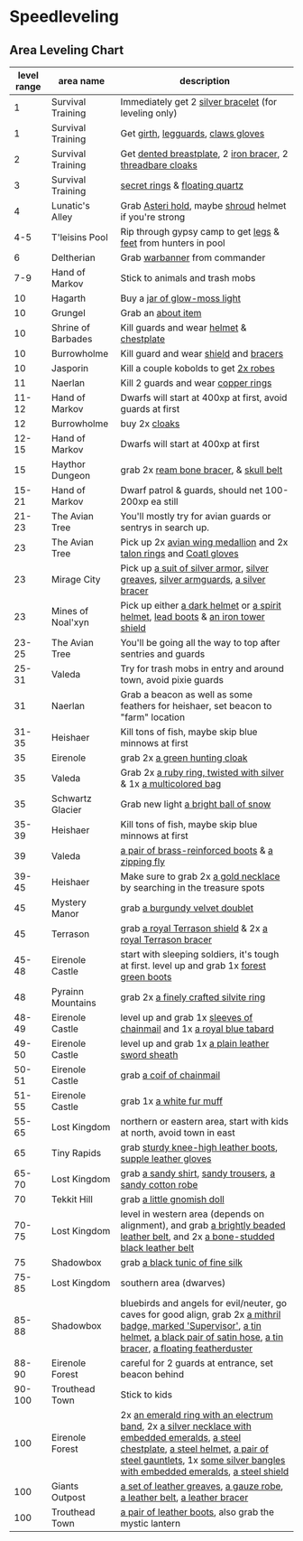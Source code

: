 # Speedleveling

## Area Leveling Chart

| level range | area name | description |
| --- | --- | --- |
| 1 | Survival Training | Immediately get 2 [silver bracelet](https://itemcalculator.nathanielinman.com/#/dashboard?vnum=3772) (for leveling only) |
| 1 | Survival Training | Get [girth](https://itemcalculator.nathanielinman.com/#/dashboard?vnum=3780), [legguards](https://itemcalculator.nathanielinman.com/#/dashboard?vnum=3768), [claws gloves](https://itemcalculator.nathanielinman.com/#/dashboard?vnum=3709) |
| 2 | Survival Training | Get [dented breastplate](https://itemcalculator.nathanielinman.com/#/dashboard?vnum=3764), 2 [iron bracer](https://itemcalculator.nathanielinman.com/#/dashboard?vnum=3753), 2 [threadbare cloaks](https://itemcalculator.nathanielinman.com/#/dashboard?lvnum=3705) |
| 3 | Survival Training | [secret rings](https://itemcalculator.nathanielinman.com/#/dashboard?vnum=3763) & [floating quartz](https://itemcalculator.nathanielinman.com/#/dashboard?vnum=3770) |
| 4 | Lunatic's Alley | Grab [Asteri hold](https://itemcalculator.nathanielinman.com/#/dashboard?vnum=25388), maybe [shroud](https://itemcalculator.nathanielinman.com/#/dashboard?vnum=25382) helmet if you're strong |
| 4-5 | T'leisins Pool | Rip through gypsy camp to get [legs](https://itemcalculator.nathanielinman.com/#/dashboard?vnum=12216) & [feet](https://itemcalculator.nathanielinman.com/#/dashboard?vnum=12217) from hunters in pool |
| 6 | Deltherian | Grab [warbanner](https://itemcalculator.nathanielinman.com/#/dashboard?vnum=1993) from commander |
| 7-9 | Hand of Markov | Stick to animals and trash mobs |
| 10 | Hagarth | Buy a [jar of glow-moss light](https://itemcalculator.nathanielinman.com/#/dashboard?vnum=6636) |
| 10 | Grungel | Grab an [about item](https://itemcalculator.nathanielinman.com/#/dashboard?vnum=2802) |
| 10 | Shrine of Barbades | Kill guards and wear [helmet](https://itemcalculator.nathanielinman.com/#/dashboard?vnum=6233) & [chestplate](https://itemcalculator.nathanielinman.com/#/dashboard?vnum=6208) |
| 10 | Burrowholme | Kill guard and wear [shield](https://itemcalculator.nathanielinman.com/#/dashboard?vnum=20730) and [bracers](https://itemcalculator.nathanielinman.com/#/dashboard?vnum=20731) |
| 10 | Jasporin | Kill a couple kobolds to get [2x robes](https://itemcalculator.nathanielinman.com/#/dashboard?vnum=11408) |
| 11 | Naerlan | Kill 2 guards and wear [copper rings](https://itemcalculator.nathanielinman.com/#/dashboard?vnum=3364) |
| 11-12 | Hand of Markov | Dwarfs will start at 400xp at first, avoid guards at first |
| 12 | Burrowholme | buy 2x [cloaks](https://itemcalculator.nathanielinman.com/#/dashboard?vnum=20717) |
| 12-15 | Hand of Markov | Dwarfs will start at 400xp at first |
| 15 | Haythor Dungeon | grab 2x [ream bone bracer](https://itemcalculator.nathanielinman.com/#/dashboard?vnum=18923), & [skull belt](https://itemcalculator.nathanielinman.com/#/dashboard?vnum=18944) |
| 15-21 | Hand of Markov | Dwarf patrol & guards, should net 100-200xp ea still |
| 21-23 | The Avian Tree | You'll mostly try for avian guards or sentrys in search up. |
| 23 | The Avian Tree | Pick up 2x [avian wing medallion](https://itemcalculator.nathanielinman.com/#/dashboard?vnum=20321) and 2x [talon rings](https://itemcalculator.nathanielinman.com/#/dashboard?vnum=20318) and [Coatl gloves](https://itemcalculator.nathanielinman.com/#/dashboard?vnum=20326) |
| 23 | Mirage City | Pick up [a suit of silver armor](https://itemcalculator.nathanielinman.com/#/dashboard?vnum=26933), [silver greaves](https://itemcalculator.nathanielinman.com/#/dashboard?num=26938), [silver armguards](https://itemcalculator.nathanielinman.com/#/dashboard?vnum=26931), [a silver bracer](https://itemcalculator.nathanielinman.com/#/dashboard?vnum=26936) |
| 23 | Mines of Noal'xyn | Pick up either [a dark helmet](https://itemcalculator.nathanielinman.com/#/dashboard?vnum=10050) or [a spirit helmet](https://itemcalculator.nathanielinman.com/#/dashboard?vnum=10044), [lead boots](https://itemcalculator.nathanielinman.com/#/dashboard?vnum=10066) & [an iron tower shield](https://itemcalculator.nathanielinman.com/#/dashboard?vnum=10076) |
| 23-25 | The Avian Tree | You'll be going all the way to top after sentries and guards |
| 25-31 | Valeda | Try for trash mobs in entry and around town, avoid pixie guards |
| 31 | Naerlan | Grab a beacon as well as some feathers for heishaer, set beacon to "farm" location |
| 31-35 | Heishaer | Kill tons of fish, maybe skip blue minnows at first |
| 35 | Eirenole | grab 2x [a green hunting cloak](https://itemcalculator.nathanielinman.com/#/dashboard?vnum=25173) |
| 35 | Valeda | Grab 2x [a ruby ring, twisted with silver](https://itemcalculator.nathanielinman.com/#/dashboard?vnum=10845) & 1x [a multicolored bag](https://itemcalculator.nathanielinman.com/#/dashboard?vnum=10870) |
| 35 | Schwartz Glacier | Grab new light [a bright ball of snow](https://itemcalculator.nathanielinman.com/#/dashboard?vnum=3662) |
| 35-39 | Heishaer | Kill tons of fish, maybe skip blue minnows at first |
| 39 | Valeda | [a pair of brass-reinforced boots](https://itemcalculator.nathanielinman.com/#/dashboard?vnum=10834) & [a zipping fly](https://itemcalculator.nathanielinman.com/#/dashboard?vnum=10832) |
| 39-45 | Heishaer | Make sure to grab 2x [a gold necklace](hhttps://itemcalculator.nathanielinman.com/#/dashboard?vnum=13707) by searching in the treasure spots |
| 45 | Mystery Manor | grab [a burgundy velvet doublet](https://itemcalculator.nathanielinman.com/#/dashboard?vnum=15074) |
| 45 | Terrason | grab [a royal Terrason shield](https://itemcalculator.nathanielinman.com/#/dashboard?vnum=29180) & 2x [a royal Terrason bracer](https://itemcalculator.nathanielinman.com/#/dashboard?vnum=29179) |
| 45-48 | Eirenole Castle | start with sleeping soldiers, it's tough at first. level up and grab 1x [forest green boots](https://itemcalculator.nathanielinman.com/#/dashboard?vnum=15264) |
| 48 | Pyrainn Mountains | grab 2x [a finely crafted silvite ring](https://itemcalculator.nathanielinman.com/#/dashboard?vnum=5724) |
| 48-49 | Eirenole Castle | level up and grab 1x [sleeves of chainmail](https://itemcalculator.nathanielinman.com/#/dashboard?vnum=15239) and 1x [a royal blue tabard](https://itemcalculator.nathanielinman.com/#/dashboard?vnum=15237) |
| 49-50 | Eirenole Castle | level up and grab 1x [a plain leather sword sheath](https://itemcalculator.nathanielinman.com/#/dashboard?vnum=15242) |
| 50-51 | Eirenole Castle | grab [a coif of chainmail](https://itemcalculator.nathanielinman.com/#/dashboard?vnum=15257) |
| 51-55 | Eirenole Castle | grab 1x [a white fur muff](https://itemcalculator.nathanielinman.com/#/dashboard?vnum=15234) |
| 55-65 | Lost Kingdom | northern  or eastern area, start with kids at north, avoid town in east |
| 65 | Tiny Rapids | grab [sturdy knee-high leather boots](https://itemcalculator.nathanielinman.com/#/dashboard?vnum=17387), [supple leather gloves](https://itemcalculator.nathanielinman.com/#/dashboard?vnum=17400) |
| 65-70 | Lost Kingdom | grab [a sandy shirt](https://itemcalculator.nathanielinman.com/#/dashboard?vnum=11752), [sandy trousers](https://itemcalculator.nathanielinman.com/#/dashboard?vnum=11753), [a sandy cotton robe](https://itemcalculator.nathanielinman.com/#/dashboard?vnum=11756) |
| 70 | Tekkit Hill | grab [a little gnomish doll](https://itemcalculator.nathanielinman.com/#/dashboard?vnum=10172) |
| 70-75 | Lost Kingdom | level in western area (depends on alignment), and grab [a brightly beaded leather belt](https://itemcalculator.nathanielinman.com/#/dashboard?vnum=11766), and 2x [a bone-studded black leather belt](https://itemcalculator.nathanielinman.com/#/dashboard?vnum=11764) |
| 75 | Shadowbox | grab [a black tunic of fine silk](https://itemcalculator.nathanielinman.com/#/dashboard?vnum=19421) |
| 75-85 | Lost Kingdom | southern area (dwarves) |
| 85-88 | Shadowbox | bluebirds and angels for evil/neuter, go caves for good align, grab 2x [a mithril badge, marked 'Supervisor'](https://itemcalculator.nathanielinman.com/#/dashboard?vnum=19405), [a tin helmet](https://itemcalculator.nathanielinman.com/#/dashboard?vnum=19435), [a black pair of satin hose](https://itemcalculator.nathanielinman.com/#/dashboard?vnum=19423), [a tin bracer](https://itemcalculator.nathanielinman.com/#/dashboard?vnum=19434), [a floating featherduster](https://itemcalculator.nathanielinman.com/#/dashboard?vnum=19431) |
| 88-90 | Eirenole Forest | careful for 2 guards at entrance, set beacon behind |
| 90-100 | Trouthead Town | Stick to kids |
| 100 | Eirenole Forest | 2x [an emerald ring with an electrum band](https://itemcalculator.nathanielinman.com/#/dashboard?vnum=21419), 2x [a silver necklace with embedded emeralds](https://itemcalculator.nathanielinman.com/#/dashboard?vnum=21415), [a steel chestplate](https://itemcalculator.nathanielinman.com/#/dashboard?vnum=21428), [a steel helmet](https://itemcalculator.nathanielinman.com/#/dashboard?vnum=21423), [a pair of steel gauntlets](https://itemcalculator.nathanielinman.com/#/dashboard?vnum=21424), 1x [some silver bangles with embedded emeralds](https://itemcalculator.nathanielinman.com/#/dashboard?vnum=21416), [a steel shield](https://itemcalculator.nathanielinman.com/#/dashboard?vnum=21425) |
| 100 | Giants Outpost | [a set of leather greaves](https://itemcalculator.nathanielinman.com/#/dashboard?vnum=20413), [a gauze robe](https://itemcalculator.nathanielinman.com/#/dashboard?vnum=20417), [a leather belt](https://itemcalculator.nathanielinman.com/#/dashboard?vnum=20419), [a leather bracer](https://itemcalculator.nathanielinman.com/#/dashboard?vnum=20412) |
| 100 | Trouthead Town | [a pair of leather boots](https://itemcalculator.nathanielinman.com/#/dashboard?vnum=14255), also grab the mystic lantern |
